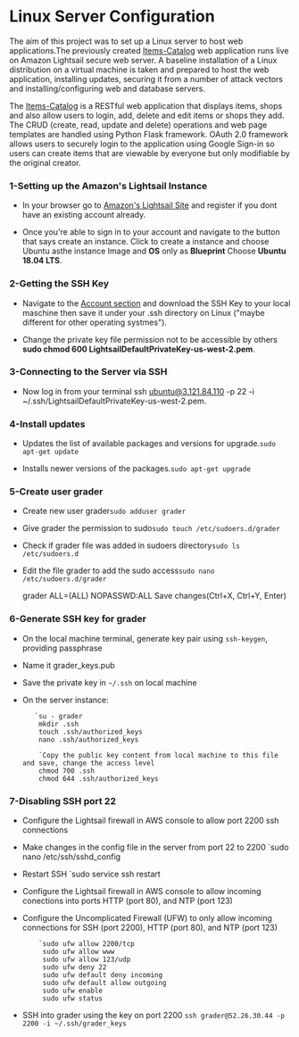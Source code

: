 # Linux Server Configuration


The aim of this project was to set up a Linux server to host web applications.The previously created [Items-Catalog](https://github.com/Casneil/Items-Catalog) web application runs live on Amazon Lightsail secure web server. A baseline installation of a Linux distribution on a virtual machine is taken and prepared to host the web application, installing updates, securing it from a number of attack vectors and installing/configuring web and database servers.

The [Items-Catalog](https://github.com/Casneil/Items-Catalog)  is a RESTful web application that displays items, shops and also allow users to login, add, delete and edit items or shops they add. The CRUD (create, read, update and delete) operations and web page templates are handled using Python Flask framework. OAuth 2.0 framework allows users to securely login to the application using Google Sign-in so users can create items that are viewable by everyone but only modifiable by the original creator.

### 1-Setting up the Amazon's Lightsail Instance 

* In your browser go to [Amazon's Lightsail Site](https://lightsail.aws.amazon.com) and register if you dont have an existing account already.

* Once you're able to sign in  to your account and navigate to the button that says create an instance. Click to create a instance and choose Ubuntu asthe instance Image and **OS** only as **Blueprint** Choose **Ubuntu 18.04 LTS**.  

### 2-Getting the SSH Key

* Navigate to the [Account section](https://lightsail.aws.amazon.com/ls/webapp/account/profile) and download the SSH Key to your local maschine then save it under your .ssh directory on Linux ("maybe different for other operating systmes"). 

* Change the private key file permission not to be accessible by others **sudo chmod 600 LightsailDefaultPrivateKey-us-west-2.pem**.

### 3-Connecting to the Server via SSH

* Now log in from your terminal ssh ubuntu@3.121.84.110 -p 22 -i ~/.ssh/LightsailDefaultPrivateKey-us-west-2.pem.

### 4-Install updates

          
*  Updates the list of available packages and versions for upgrade.`sudo apt-get update`   
            
*  Installs newer versions of the packages.`sudo apt-get upgrade` 

### 5-Create user grader
           
           
*  Create new user grader`sudo adduser grader`

*  Give grader the permission to sudo`sudo touch /etc/sudoers.d/grader`                   
           
*  Check if grader file was added in sudoers directory`sudo ls /etc/sudoers.d`
           
*  Edit the file grader to add the sudo access`sudo nano /etc/sudoers.d/grader` 

      grader ALL=(ALL) NOPASSWD:ALL
      Save changes(Ctrl+X, Ctrl+Y, Enter)


### 6-Generate SSH key for grader

*  On the local machine terminal, generate key pair using `ssh-keygen`, providing passphrase
*  Name it grader_keys.pub
*  Save the private key in `~/.ssh` on local machine
*  On the server instance:

          `su - grader
           mkdir .ssh
           touch .ssh/authorized_keys
           nano .ssh/authorized_keys

           `Copy the public key content from local machine to this file and save, change the access level
           chmod 700 .ssh
           chmod 644 .ssh/authorized_keys


### 7-Disabling SSH port 22

*  Configure the Lightsail firewall in AWS console to allow port 2200 ssh connections
*  Make changes in the config file in the server from port 22 to 2200 `sudo nano /etc/ssh/sshd_config
*  Restart SSH `sudo service ssh restart
*  Configure the Lightsail firewall in AWS console to allow incoming conections into ports HTTP (port 80), and NTP
   (port 123)
*  Configure the Uncomplicated Firewall (UFW) to only allow incoming connections for SSH (port 2200), HTTP (port 80),
   and NTP (port 123)

           `sudo ufw allow 2200/tcp
            sudo ufw allow www
            sudo ufw allow 123/udp
            sudo ufw deny 22
            sudo ufw default deny incoming
            sudo ufw default allow outgoing
            sudo ufw enable
            sudo ufw status

*  SSH into grader using the key on port 2200 `ssh grader@52.26.30.44 -p 2200 -i ~/.ssh/grader_keys`
